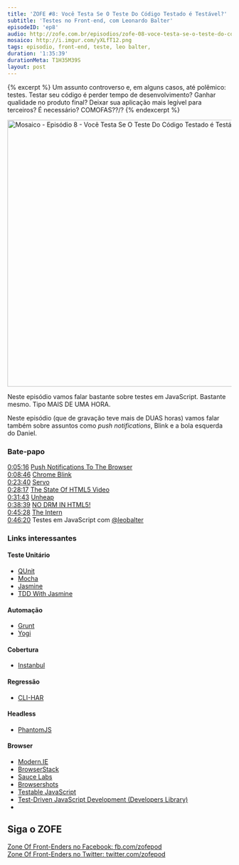 ```yaml
---
title: 'ZOFE #8: Você Testa Se O Teste Do Código Testado é Testável?'
subtitle: 'Testes no Front-end, com Leonardo Balter'
episodeID: 'ep8'
audio: http://zofe.com.br/episodios/zofe-08-voce-testa-se-o-teste-do-codigo-testado-testavel
mosaico: http://i.imgur.com/yXLfT12.png
tags: episodio, front-end, teste, leo balter,
duration: '1:35:39'
durationMeta: T1H35M39S
layout: post
---
```


{% excerpt %}
Um assunto controverso e, em alguns casos, até polêmico: testes. Testar seu código é perder tempo de desenvolvimento? Ganhar qualidade no produto final? Deixar sua aplicação mais legível para terceiros? É necessário? COMOFAS??/?
{% endexcerpt %}

<img title="Mosaico - Episódio 8 - Você Testa Se O Teste Do Código Testado é Testável?" src="http://i.imgur.com/yXLfT12.png" class="mosaico" alt="Mosaico - Episódio 8 - Você Testa Se O Teste Do Código Testado é Testável?" width="600" height="600">

Neste episódio vamos falar bastante sobre testes em JavaScript. Bastante mesmo. Tipo MAIS DE UMA HORA.

Neste episódio (que de gravação teve mais de DUAS horas) vamos falar também sobre assuntos como *push notifications*, Blink e a bola esquerda do Daniel.


### Bate-papo

[0:05:16](#t=5m16s) [Push Notifications To The Browser](http://html5hacks.com/blog/2013/04/21/push-notifications-to-the-browser-with-server-sent-events/)<br>
[0:08:46](#t=8m46s) [Chrome Blink](http://blog.chromium.org/2013/04/blink-rendering-engine-for-chromium.html)<br>
[0:23:40](#t=23m40s) [Servo](https://blog.mozilla.org/blog/2013/04/03/mozilla-and-samsung-collaborate-on-next-generation-web-browser-engine/)<br>
[0:28:17](#t=28m17s) [The State Of HTML5 Video](http://www.longtailvideo.com/html5)<br>
[0:31:43](#t=31m43s) [Unheap](http://www.unheap.com/)<br>
[0:38:39](#t=38m39s) [NO DRM IN HTML5!](http://www.defectivebydesign.org/no-drm-in-html5)<br>
[0:45:28](#t=45m28s) [The Intern](http://theintern.io/)<br>
[0:46:20](#t=46m20s) Testes em JavaScript com [@leobalter](http://twitter.com/leobalter)<br>


### Links interessantes
#### Teste Unitário
* [QUnit](http://qunitjs.com/)
* [Mocha](http://visionmedia.github.io/mocha/)
* [Jasmine](http://pivotal.github.io/jasmine/)
* [TDD With Jasmine](http://designpepper.com/blog/tdd-with-jasmine)

#### Automação
* [Grunt](http://gruntjs.com/)
* [Yogi](https://github.com/yui/yogi)

#### Cobertura
* [Instanbul](https://github.com/gotwarlost/istanbul)

#### Regressão
* [CLI-HAR](http://yslow.org/command-line-har/)

#### Headless
* [PhantomJS](http://phantomjs.org/)

#### Browser
* [Modern.IE](http://modern.ie/)
* [BrowserStack](http://www.browserstack.com/)
* [Sauce Labs](https://saucelabs.com/)
* [Browsershots](http://browsershots.org/)
* [Testable JavaScript](http://www.amazon.com/Testable-JavaScript-Mark-Ethan-Trostler/dp/1449323391)
* [Test-Driven JavaScript Development (Developers Library)](http://www.amazon.com/Test-Driven-JavaScript-Development-Developers-Library/dp/0321683919)
*


## Siga o ZOFE

[Zone Of Front-Enders no Facebook: fb.com/zofepod](http://fb.com/zofepod/ "ZOFE no Facebook: fb.com/zofepod")<br>
[Zone Of Front-Enders no Twitter: twitter.com/zofepod](http://twitter.com/zofepod/ "ZOFE no Twitter")<br>
